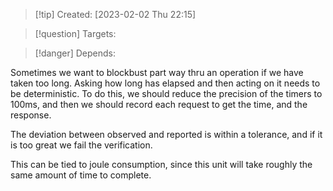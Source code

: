 
>[!tip] Created: [2023-02-02 Thu 22:15]

>[!question] Targets: 

>[!danger] Depends: 

Sometimes we want to blockbust part way thru an operation if we have taken too long.  Asking how long has elapsed and then acting on it needs to be deterministic.  To do this, we should reduce the precision of the timers to 100ms, and then we should record each request to get the time, and the response.

The deviation between observed and reported is within a tolerance, and if it is too great we fail the verification.

This can be tied to joule consumption, since this unit will take roughly the same amount of time to complete.
